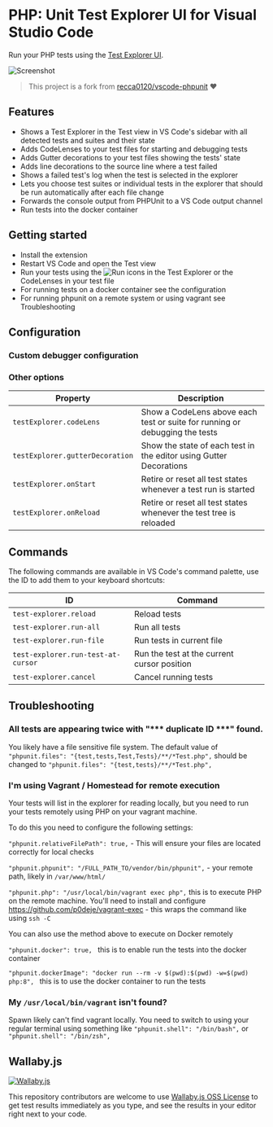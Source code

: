 # PHP: Unit Test Explorer UI for Visual Studio Code

Run your PHP tests using the
[Test Explorer UI](https://marketplace.visualstudio.com/items?itemName=hbenl.vscode-test-explorer).

![Screenshot](img/screenshot.png)

> This project is a fork from [recca0120/vscode-phpunit](https://github.com/recca0120/vscode-phpunit) ❤️

## Features

-   Shows a Test Explorer in the Test view in VS Code's sidebar with all detected tests and suites and their state
-   Adds CodeLenses to your test files for starting and debugging tests
-   Adds Gutter decorations to your test files showing the tests' state
-   Adds line decorations to the source line where a test failed
-   Shows a failed test's log when the test is selected in the explorer
-   Lets you choose test suites or individual tests in the explorer that should be run automatically after each file change
-   Forwards the console output from PHPUnit to a VS Code output channel
-   Run tests into the docker container

## Getting started

-   Install the extension
-   Restart VS Code and open the Test view
-   Run your tests using the ![Run](img/run.png) icons in the Test Explorer or the CodeLenses in your test file
-   For running tests on a docker container see the configuration
-   For running phpunit on a remote system or using vagrant see Troubleshooting

## Configuration

### Custom debugger configuration

### Other options

| Property                        | Description                                                                 |
| ------------------------------- | --------------------------------------------------------------------------- |
| `testExplorer.codeLens`         | Show a CodeLens above each test or suite for running or debugging the tests |
| `testExplorer.gutterDecoration` | Show the state of each test in the editor using Gutter Decorations          |
| `testExplorer.onStart`          | Retire or reset all test states whenever a test run is started              |
| `testExplorer.onReload`         | Retire or reset all test states whenever the test tree is reloaded          |

## Commands

The following commands are available in VS Code's command palette, use the ID to add them to your keyboard shortcuts:

| ID                                 | Command                                     |
| ---------------------------------- | ------------------------------------------- |
| `test-explorer.reload`             | Reload tests                                |
| `test-explorer.run-all`            | Run all tests                               |
| `test-explorer.run-file`           | Run tests in current file                   |
| `test-explorer.run-test-at-cursor` | Run the test at the current cursor position |
| `test-explorer.cancel`             | Cancel running tests                        |

## Troubleshooting

### All tests are appearing twice with "\*** duplicate ID **\*" found.

You likely have a file sensitive file system. The default value of `"phpunit.files": "{test,tests,Test,Tests}/**/*Test.php",` should be changed to `"phpunit.files": "{test,tests}/**/*Test.php",`

### I'm using Vagrant / Homestead for remote execution

Your tests will list in the explorer for reading locally, but you need to run your tests remotely using PHP on your vagrant machine.

To do this you need to configure the following settings:

`"phpunit.relativeFilePath": true,` - This will ensure your files are located correctly for local checks

`"phpunit.phpunit": "/FULL_PATH_TO/vendor/bin/phpunit",` - your remote path, likely in `/var/www/html/`

`"phpunit.php": "/usr/local/bin/vagrant exec php",` this is to execute PHP on the remote machine. You'll need to install and configure https://github.com/p0deje/vagrant-exec - this wraps the command like using `ssh -C`

You can also use the method above to execute on Docker remotely

`"phpunit.docker": true, ` this is to enable run the tests into the docker container

`"phpunit.dockerImage": "docker run --rm -v $(pwd):$(pwd) -w=$(pwd) php:8", ` this is to use the docker container to run the tests

### My `/usr/local/bin/vagrant` isn't found?

Spawn likely can't find vagrant locally. You need to switch to using your regular terminal using something like `"phpunit.shell": "/bin/bash",` or `"phpunit.shell": "/bin/zsh",`

## Wallaby.js

[![Wallaby.js](https://img.shields.io/badge/wallaby.js-powered-blue.svg?style=for-the-badge&logo=github)](https://wallabyjs.com/oss/)

This repository contributors are welcome to use
[Wallaby.js OSS License](https://wallabyjs.com/oss/) to get
test results immediately as you type, and see the results in
your editor right next to your code.
